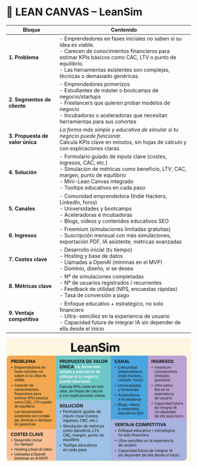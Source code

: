 # 🧠 LEAN CANVAS – LeanSim

| Bloque                          | Contenido                                                                                                                                                                                                                                                      |
| ------------------------------- | -------------------------------------------------------------------------------------------------------------------------------------------------------------------------------------------------------------------------------------------------------------- |
| **1. Problema**                 | - Emprendedores en fases iniciales no saben si su idea es viable. <br> - Carecen de conocimientos financieros para estimar KPIs básicos como CAC, LTV o punto de equilibrio. <br> - Las herramientas existentes son complejas, técnicas o demasiado genéricas. |
| **2. Segmentos de cliente**     | - Emprendedores primerizos <br> - Estudiantes de máster o bootcamps de negocio/startups <br> - Freelancers que quieren probar modelos de negocio <br> - Incubadoras o aceleradoras que necesitan herramientas para sus cohortes                                |
| **3. Propuesta de valor única** | _La forma más simple y educativa de simular si tu negocio puede funcionar._ <br> Calcula KPIs clave en minutos, sin hojas de cálculo y con explicaciones claras.                                                                                               |
| **4. Solución**                 | - Formulario guiado de inputs clave (costes, ingresos, CAC, etc.) <br> - Simulación de métricas como beneficio, LTV, CAC, margen, punto de equilibrio <br> - Mini-Lean Canvas integrado <br> - Tooltips educativos en cada paso                                |
| **5. Canales**                  | - Comunidad emprendedora (Indie Hackers, LinkedIn, foros) <br> - Universidades y bootcamps <br> - Aceleradoras e incubadoras <br> - Blogs, vídeos y contenidos educativos SEO                                                                                  |
| **6. Ingresos**                 | - Freemium (simulaciones limitadas gratuitas) <br> - Suscripción mensual con más simulaciones, exportación PDF, IA asistente, métricas avanzadas                                                                                                               |
| **7. Costes clave**             | - Desarrollo inicial (tu tiempo) <br> - Hosting y base de datos <br> - Llamadas a OpenAI (mínimas en el MVP) <br> - Dominio, diseño, si se desea                                                                                                               |
| **8. Métricas clave**           | - Nº de simulaciones completadas <br> - Nº de usuarios registrados / recurrentes <br> - Feedback de utilidad (NPS, encuestas rápidas) <br> - Tasa de conversión a pago                                                                                         |
| **9. Ventaja competitiva**      | - Enfoque educativo + estratégico, no solo financiero <br> - Ultra-sencillez en la experiencia de usuario <br> - Capacidad futura de integrar IA sin depender de ella desde el inicio                                                                          |

![](./LeanSim-Canvas.png)
